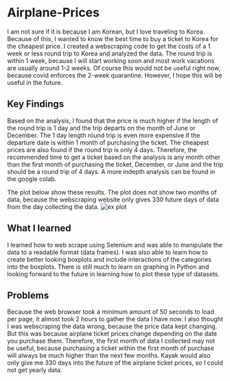 # Airplane-Prices

I am not sure if it is because I am Korean, but I love traveling to Korea. Because of this, I wanted to know the best time to buy a ticket to Korea for the cheapest price. I created a webscraping code to get the costs of a 1 week or less round trip to Korea and analyzed the data. The round trip is within 1 week, because I will start working soon and most work vacations are usually around 1-2 weeks. Of course this would not be useful right now, because covid enforces the 2-week quarantine. However, I hope this will be useful in the future.

## Key Findings
Based on the analysis, I found that the price is much higher if the length of the round trip is 1 day and the trip departs on the month of June or December. The 1 day length round trip is even more expensive if the departure date is within 1 month of purchasing the ticket. The cheapest prices are also found if the round trip is only 4 days. Therefore, the recommended time to get a ticket based on the analysis is any month other than the first month of purchasing the ticket, December, or June and the trip should be a round trip of 4 days. A more indepth analysis can be found in the google colab.

The plot below show these results. The plot does not show two months of data, because the webscraping website only gives 330 future days of data from the day collecting the data.
![ex plot](https://user-images.githubusercontent.com/43764400/133178026-10625792-a907-428f-9c77-e644a4042b0b.png)

## What I learned
I learned how to web scrape using Selenium and was able to manipulate the data to a readable format (data frames). I was also able to learn how to create better looking boxplots and include interactions of the categories into the boxplots. There is still much to learn on graphing in Python and looking forward to the future in learning how to plot these type of datasets.

## Problems
Because the web browser took a minimum amount of 50 seconds to load per page, it almost took 2 hours to gather the data I have now. I also thought I was webscraping the data wrong, because the price data kept changing. But this was because airplane ticket prices change depending on the date you purchase them. Therefore, the first month of data I collected may not be useful, because purchasing a ticket within the first month of purchase will always be much higher than the next few months. Kayak would also only give me 330 days into the future of the airplane ticket prices, so I could not get yearly data.

